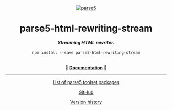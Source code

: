 <p align="center">
    <a href="https://github.com/inikulin/parse5">
        <img src="https://raw.github.com/inikulin/parse5/master/media/logo.png" alt="parse5" />
    </a>
</p>

<div align="center">
<h1>parse5-html-rewriting-stream</h1>
<i><b>Streaming HTML rewriter.</b></i>
</div>
<br>

<div align="center">
<code>npm install --save parse5-html-rewriting-stream</code>
</div>
<br>

<p align="center">
  📖 <a href="https://github.com/inikulin/parse5/tree/master/packages/parse5-html-rewriting-stream/docs/index.md"><b>Documentation</b></a> 📖
</p>

---

<p align="center">
  <a href="https://github.com/inikulin/parse5/tree/master/docs/list-of-packages.md">List of parse5 toolset packages</a>
</p>

<p align="center">
    <a href="https://github.com/inikulin/parse5">GitHub</a>
</p>

<p align="center">
    <a href="https://github.com/inikulin/parse5/tree/master/docs/version-history.md">Version history</a>
</p>
